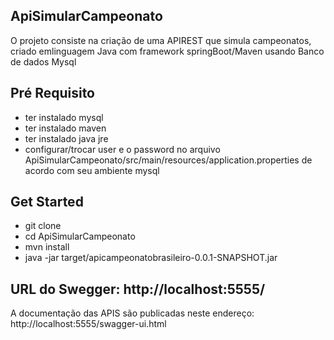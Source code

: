  ## ApiSimularCampeonato
 
 O projeto consiste na criação de uma APIREST que simula campeonatos, criado emlinguagem Java com framework springBoot/Maven usando Banco de dados Mysql
 
  ## Pré Requisito
 
 - ter instalado mysql
 - ter instalado maven
 - ter instalado java jre
 - configurar/trocar user e o password no arquivo ApiSimularCampeonato/src/main/resources/application.properties de acordo com seu ambiente mysql
 
 ## Get Started
 
 - git clone
 - cd ApiSimularCampeonato
 - mvn install
 - java -jar  target/apicampeonatobrasileiro-0.0.1-SNAPSHOT.jar

## URL do Swegger: http://localhost:5555/

A documentação das APIS são publicadas neste endereço: http://localhost:5555/swagger-ui.html
